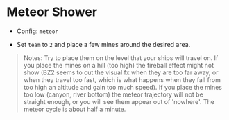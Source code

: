 # Meteor Shower

- Config: `meteor`

- Set `team` to `2` and place a few mines around the desired area.

> Notes: Try to place them on the level that your ships will travel on. If you place the mines on a hill (too high) the fireball effect might not show (BZ2 seems to cut the visual fx when they are too far away, or when they travel too fast, which is what happens when they fall from too high an altitude and gain too much speed). If you place the mines too low (canyon, river bottom) the meteor trajectory will not be straight enough, or you will see them appear out of 'nowhere'. The meteor cycle is about half a minute.